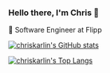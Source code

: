 ### Hello there, I'm Chris 👋
💼 Software Engineer at Flipp


[![chriskarlin's GitHub stats](https://github-readme-stats-ten-azure-21.vercel.app/api?username=chriskarlin)](https://github.com/anuraghazra/github-readme-stats)

[![chriskarlin's Top Langs](https://github-readme-stats-ten-azure-21.vercel.app/api/top-langs/?username=chriskarlin)](https://github.com/anuraghazra/github-readme-stats)
